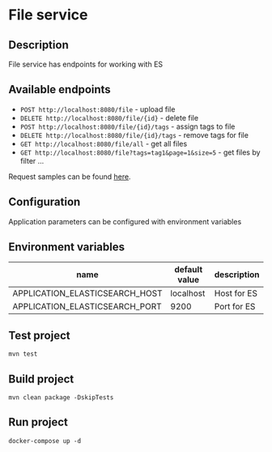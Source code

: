 # File service

## Description
File service has endpoints for working with ES 

## Available endpoints

- `POST http://localhost:8080/file` - upload file
- `DELETE http://localhost:8080/file/{id}` - delete file
- `POST http://localhost:8080/file/{id}/tags` - assign tags to file
- `DELETE http://localhost:8080/file/{id}/tags` - remove tags for file
- `GET http://localhost:8080/file/all` - get all files
- `GET http://localhost:8080/file?tags=tag1&page=1&size=5` - get files by filter ... 

Request samples can be found [here](src/test/http/api-test.http).

## Configuration

Application parameters can be configured with environment variables

## Environment variables
|name                           |default value  |description    |
|-------------------------------|---------------|---------------|
|APPLICATION_ELASTICSEARCH_HOST | localhost     | Host for ES   |
|APPLICATION_ELASTICSEARCH_PORT |  9200         | Port for ES   |

## Test project
```
mvn test
```
## Build project
```
mvn clean package -DskipTests
```

## Run project
```
docker-compose up -d
```